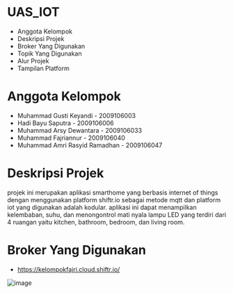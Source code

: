 # UAS_IOT

* Anggota Kelompok
* Deskripsi Projek
* Broker Yang Digunakan
* Topik Yang Digunakan
* Alur Projek
* Tampilan Platform

# Anggota Kelompok
* Muhammad Gusti Keyandi - 2009106003
* Hadi Bayu Saputra - 2009106006
* Muhammad Arsy Dewantara - 2009106033
* Muhammad Fajriannur - 2009106040
* Muhammad Amri Rasyid Ramadhan - 2009106047

# Deskripsi Projek
projek ini merupakan aplikasi smarthome yang berbasis internet of things dengan menggunakan platform shiftr.io sebagai metode mqtt dan platform iot yang digunakan adalah kodular. aplikasi ini dapat menampilkan kelembaban, suhu, dan menongontrol mati nyala lampu LED yang terdiri dari 4 ruangan yaitu kitchen, bathroom, bedroom, dan living room.

# Broker Yang Digunakan
* https://kelompokfajri.cloud.shiftr.io/

![image](https://github.com/arsydewantara/UAS_IOT/assets/74332636/2d1bee47-9852-461c-9e7e-394109eb702b)
